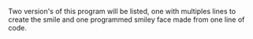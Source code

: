 Two version's of this program will be listed, one with multiples lines to create the smile and one programmed smiley face made from one line of code.
